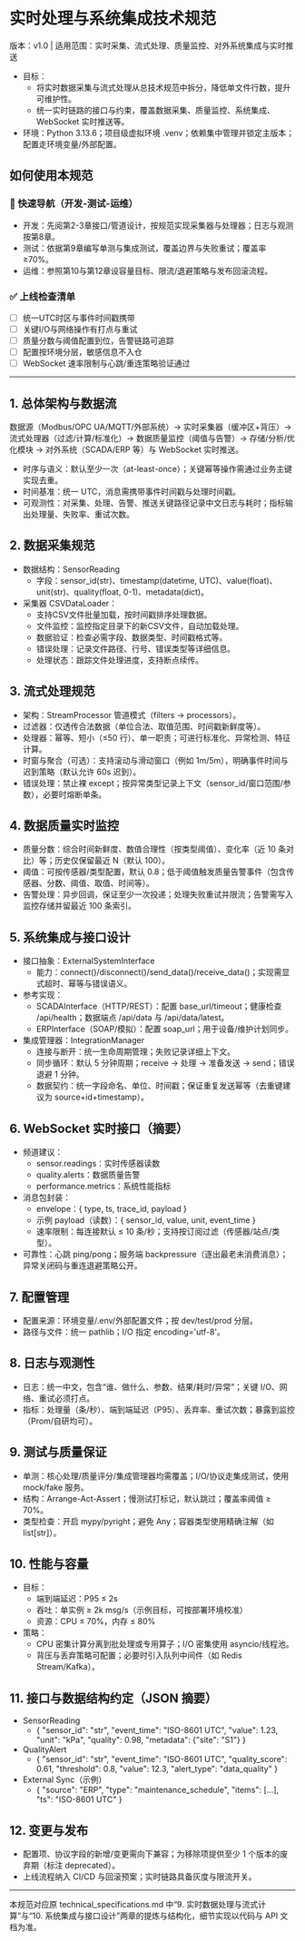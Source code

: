 # 实时处理与系统集成技术规范

版本：v1.0  |  适用范围：实时采集、流式处理、质量监控、对外系统集成与实时推送

- 目标：
  - 将实时数据采集与流式处理从总技术规范中拆分，降低单文件行数，提升可维护性。
  - 统一实时链路的接口与约束，覆盖数据采集、质量监控、系统集成、WebSocket 实时推送等。
- 环境：Python 3.13.6；项目级虚拟环境 .venv；依赖集中管理并锁定主版本；配置走环境变量/外部配置。

## 如何使用本规范

### 🚀 快速导航（开发-测试-运维）
- 开发：先阅第2-3章接口/管道设计，按规范实现采集器与处理器；日志与观测按第8章。
- 测试：依据第9章编写单测与集成测试，覆盖边界与失败重试；覆盖率≥70%。
- 运维：参照第10与第12章设容量目标、限流/退避策略与发布回滚流程。

### ✅ 上线检查清单
- [ ] 统一UTC时区与事件时间戳携带
- [ ] 关键I/O与网络操作有打点与重试
- [ ] 质量分数与阈值配置到位，告警链路可追踪
- [ ] 配置按环境分层，敏感信息不入仓
- [ ] WebSocket 速率限制与心跳/重连策略验证通过

---

## 1. 总体架构与数据流

数据源（Modbus/OPC UA/MQTT/外部系统）→ 实时采集器（缓冲区+背压）→ 流式处理器（过滤/计算/标准化）→ 数据质量监控（阈值与告警）→ 存储/分析/优化模块 → 对外系统（SCADA/ERP 等）与 WebSocket 实时推送。

- 时序与语义：默认至少一次（at-least-once）；关键幂等操作需通过业务主键实现去重。
- 时间基准：统一 UTC，消息需携带事件时间戳与处理时间戳。
- 可观测性：对采集、处理、告警、推送关键路径记录中文日志与耗时；指标输出处理量、失败率、重试次数。

## 2. 数据采集规范

- 数据结构：SensorReading
  - 字段：sensor_id(str)、timestamp(datetime, UTC)、value(float)、unit(str)、quality(float, 0-1)、metadata(dict)。
- 采集器 CSVDataLoader：
  - 支持CSV文件批量加载，按时间戳排序处理数据。
  - 文件监控：监控指定目录下的新CSV文件，自动加载处理。
  - 数据验证：检查必需字段、数据类型、时间戳格式等。
  - 错误处理：记录文件路径、行号、错误类型等详细信息。
  - 处理状态：跟踪文件处理进度，支持断点续传。

## 3. 流式处理规范

- 架构：StreamProcessor 管道模式（filters → processors）。
- 过滤器：仅透传合法数据（单位合法、取值范围、时间戳新鲜度等）。
- 处理器：幂等、短小（≤50 行）、单一职责；可进行标准化、异常检测、特征计算。
- 时窗与聚合（可选）：支持滚动与滑动窗口（例如 1m/5m），明确事件时间与迟到策略（默认允许 60s 迟到）。
- 错误处理：禁止裸 except；按异常类型记录上下文（sensor_id/窗口范围/参数），必要时熔断单条。

## 4. 数据质量实时监控

- 质量分数：综合时间新鲜度、数值合理性（按类型阈值）、变化率（近 10 条对比）等；历史仅保留最近 N（默认 100）。
- 阈值：可按传感器/类型配置，默认 0.8；低于阈值触发质量告警事件（包含传感器、分数、阈值、取值、时间等）。
- 告警处理：异步回调，保证至少一次投递；处理失败重试并限流；告警需写入监控存储并留最近 100 条索引。

## 5. 系统集成与接口设计

- 接口抽象：ExternalSystemInterface
  - 能力：connect()/disconnect()/send_data()/receive_data()；实现需显式超时、幂等与错误语义。
- 参考实现：
  - SCADAInterface（HTTP/REST）：配置 base_url/timeout；健康检查 /api/health；数据端点 /api/data 与 /api/data/latest。
  - ERPInterface（SOAP/模拟）：配置 soap_url；用于设备/维护计划同步。
- 集成管理器：IntegrationManager
  - 连接与断开：统一生命周期管理；失败记录详细上下文。
  - 同步循环：默认 5 分钟周期；receive → 处理 → 准备发送 → send；错误退避 1 分钟。
  - 数据契约：统一字段命名、单位、时间戳；保证重复发送幂等（去重键建议为 source+id+timestamp）。

## 6. WebSocket 实时接口（摘要）


- 频道建议：
  - sensor.readings：实时传感器读数
  - quality.alerts：数据质量告警
  - performance.metrics：系统性能指标
- 消息包封装：
  - envelope：{ type, ts, trace_id, payload }
  - 示例 payload（读数）：{ sensor_id, value, unit, event_time }
  - 速率限制：每连接默认 ≤ 10 条/秒；支持按订阅过滤（传感器/站点/类型）。
- 可靠性：心跳 ping/pong；服务端 backpressure（逐出最老未消费消息）；异常关闭码与重连退避策略公开。

## 7. 配置管理

- 配置来源：环境变量/.env/外部配置文件；按 dev/test/prod 分层。
- 路径与文件：统一 pathlib；I/O 指定 encoding='utf-8'。

## 8. 日志与观测性

- 日志：统一中文，包含“谁、做什么、参数、结果/耗时/异常”；关键 I/O、网络、重试必须打点。
- 指标：处理量（条/秒）、端到端延迟（P95）、丢弃率、重试次数；暴露到监控（Prom/自研均可）。

## 9. 测试与质量保证

- 单测：核心处理/质量评分/集成管理器均需覆盖；I/O/协议走集成测试，使用 mock/fake 服务。
- 结构：Arrange-Act-Assert；慢测试打标记，默认跳过；覆盖率阈值 ≥ 70%。
- 类型检查：开启 mypy/pyright；避免 Any；容器类型使用精确注解（如 list[str]）。

## 10. 性能与容量

- 目标：
  - 端到端延迟：P95 ≤ 2s
  - 吞吐：单实例 ≥ 2k msg/s（示例目标，可按部署环境校准）
  - 资源：CPU ≤ 70%，内存 ≤ 80%
- 策略：
  - CPU 密集计算分离到批处理或专用算子；I/O 密集使用 asyncio/线程池。
  - 背压与丢弃策略可配置；必要时引入队列中间件（如 Redis Stream/Kafka）。

## 11. 接口与数据结构约定（JSON 摘要）

- SensorReading
  - { "sensor_id": "str", "event_time": "ISO-8601 UTC", "value": 1.23, "unit": "kPa", "quality": 0.98, "metadata": {"site": "S1"} }
- QualityAlert
  - { "sensor_id": "str", "event_time": "ISO-8601 UTC", "quality_score": 0.61, "threshold": 0.8, "value": 12.3, "alert_type": "data_quality" }
- External Sync（示例）
  - { "source": "ERP", "type": "maintenance_schedule", "items": [...], "ts": "ISO-8601 UTC" }

## 12. 变更与发布

- 配置项、协议字段的新增/变更需向下兼容；为移除项提供至少 1 个版本的废弃期（标注 deprecated）。
- 上线流程纳入 CI/CD 与回滚预案；实时链路具备灰度与限流开关。

---
本规范对应原 technical_specifications.md 中“9. 实时数据处理与流式计算”与“10. 系统集成与接口设计”两章的提炼与结构化，细节实现以代码与 API 文档为准。